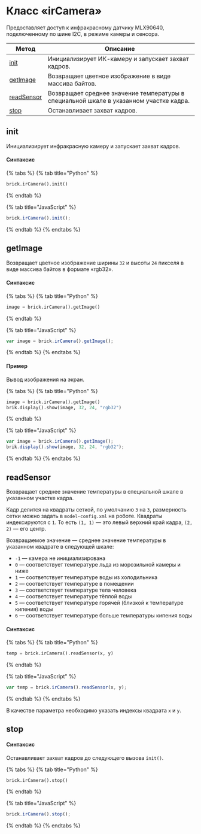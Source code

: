 # Класс «irCamera»

Предоставляет доступ к инфракрасному датчику MLX90640, подключенному по шине I2C, в режиме камеры и сенсора.

| Метод                                      | Описание                                                                               |
| ------------------------------------------ | ---------------------------------------------------------------------------------------|
| [init](class-ircamera.md#init)             | Инициализирует ИК-камеру и запускает захват кадров.                                    |
| [getImage](class-ircamera.md#getImage)     | Возвращает цветное изображение в виде массива байтов.                                  |
| [readSensor](class-ircamera.md#readSensor) | Возвращает среднее значение температуры в специальной шкале в указанном участке кадра. |
| [stop](class-ircamera.md#stop)             | Останавливает захват кадров.                                                           |

## init

Инициализирует инфракрасную камеру и запускает захват кадров.

#### Синтаксис

{% tabs %}
{% tab title="Python" %}
```python
brick.irCamera().init()
```
{% endtab %}

{% tab title="JavaScript" %}
```javascript
brick.irCamera().init();
```
{% endtab %}
{% endtabs %}

## getImage

Возвращает цветное изображение ширины `32` и высоты `24` пикселя в виде массива байтов в формате «rgb32».

#### Синтаксис

{% tabs %}
{% tab title="Python" %}
```python
image = brick.irCamera().getImage()
```
{% endtab %}

{% tab title="JavaScript" %}
```javascript
var image = brick.irCamera().getImage();
```
{% endtab %}
{% endtabs %}

#### Пример

Вывод изображения на экран.

{% tabs %}
{% tab title="Python" %}
```python
image = brick.irCamera().getImage()
brik.display().show(image, 32, 24, "rgb32")
```
{% endtab %}

{% tab title="JavaScript" %}
```javascript
var image = brick.irCamera().getImage();
brik.display().show(image, 32, 24, "rgb32");
```
{% endtab %}
{% endtabs %}

## readSensor

Возвращает среднее значение температуры в специальной шкале в указанном участке кадра.

Кадр делится на квадраты сеткой, по умолчанию `3` на `3`, размерность сетки можно задать в `model-config.xml` на роботе.
Квадраты индексируются с `1`. То есть `(1, 1)` — это левый верхний край кадра, `(2, 2)` — его центр.

Возвращаемое значение — среднее значение температуры в указанном квадрате в следующей шкале:
- `-1` — камера не инициализирована
- `0` — соответствует температуре льда из морозильной камеры и ниже
- `1` — соответствует температуре воды из холодильника
- `2` — соответствует температуре в помещении
- `3` — соответствует температуре тела человека
- `4` — соответствует температуре тёплой воды
- `5` — соответствует температуре горячей (близкой к температуре кипения) воды
- `6` — соответствует температуре больше температуры кипения воды

#### Синтаксис

{% tabs %}
{% tab title="Python" %}
```python
temp = brick.irCamera().readSensor(x, y)
```
{% endtab %}

{% tab title="JavaScript" %}
```javascript
var temp = brick.irCamera().readSensor(x, y);
```
{% endtab %}
{% endtabs %}

В качестве параметра необходимо указать индексы квадрата `x` и `y`.

## stop

#### Синтаксис

Останавливает захват кадров до следующего вызова `init()`.

{% tabs %}
{% tab title="Python" %}
```python
brick.irCamera().stop()
```
{% endtab %}

{% tab title="JavaScript" %}
```javascript
brick.irCamera().stop();
```
{% endtab %}
{% endtabs %}
